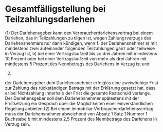 # Gesamtfälligstellung bei Teilzahlungsdarlehen

(1) Der Darlehensgeber kann den Verbraucherdarlehensvertrag bei einem Darlehen, das in Teilzahlungen zu tilgen ist, wegen Zahlungsverzugs des Darlehensnehmers nur dann kündigen, wenn  1.
 der Darlehensnehmer  a)
 mit mindestens zwei aufeinander folgenden Teilzahlungen ganz oder teilweise in Verzug ist,
 b)
 bei einer Vertragslaufzeit bis zu drei Jahren mit mindestens 10 Prozent oder bei einer Vertragslaufzeit von mehr als drei Jahren mit mindestens 5 Prozent des Nennbetrags des Darlehens in Verzug ist und

 2.
 der Darlehensgeber dem Darlehensnehmer erfolglos eine zweiwöchige Frist zur Zahlung des rückständigen Betrags mit der Erklärung gesetzt hat, dass er bei Nichtzahlung innerhalb der Frist die gesamte Restschuld verlange.
Der Darlehensgeber soll dem Darlehensnehmer spätestens mit der Fristsetzung ein Gespräch über die Möglichkeiten einer einverständlichen Regelung anbieten.(2) Bei einem Immobiliar-Verbraucherdarlehensvertrag muss der Darlehensnehmer abweichend von Absatz 1 Satz 1 Nummer 1 Buchstabe b mit mindestens 2,5 Prozent des Nennbetrags des Darlehens in Verzug sein. 

